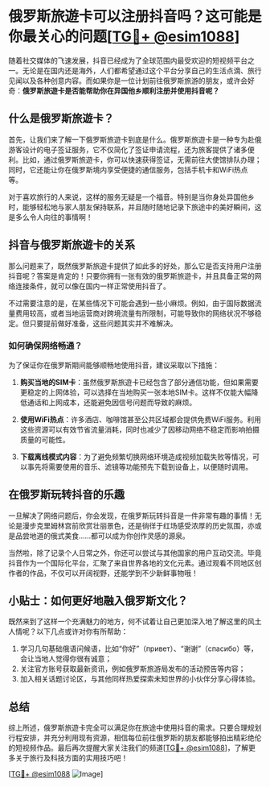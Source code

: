 # 俄罗斯旅遊卡可以注册抖音吗？这可能是你最关心的问题[[TG💪+ @esim1088](https://t.me/s/esim1088)]

随着社交媒体的飞速发展，抖音已经成为了全球范围内最受欢迎的短视频平台之一。无论是在国内还是海外，人们都希望通过这个平台分享自己的生活点滴、旅行见闻以及各种创意内容。而如果你是一位计划前往俄罗斯旅游的朋友，或许会好奇：**俄罗斯旅遊卡是否能帮助你在异国他乡顺利注册并使用抖音呢？**

## 什么是俄罗斯旅遊卡？

首先，让我们来了解一下俄罗斯旅遊卡到底是什么。俄罗斯旅遊卡是一种专为赴俄游客设计的电子签证服务，它不仅简化了签证申请流程，还为旅客提供了诸多便利。比如，通过俄罗斯旅遊卡，你可以快速获得签证，无需前往大使馆排队办理；同时，它还能让你在俄罗斯境内享受便捷的通信服务，包括手机卡和WiFi热点等。

对于喜欢旅行的人来说，这样的服务无疑是一个福音。特别是当你身处异国他乡时，能够轻松地与家人朋友保持联系，并且随时随地记录下旅途中的美好瞬间，这是多么令人向往的事情啊！

## 抖音与俄罗斯旅遊卡的关系

那么问题来了，既然俄罗斯旅遊卡提供了如此多的好处，那么它是否支持用户注册抖音呢？答案是肯定的！只要你拥有一张有效的俄罗斯旅遊卡，并且具备正常的网络连接条件，就可以像在国内一样正常使用抖音了。

不过需要注意的是，在某些情况下可能会遇到一些小麻烦。例如，由于国际数据流量费用较高，或者当地运营商对跨境流量有所限制，可能导致你的网络状况不够稳定。但只要提前做好准备，这些问题其实并不难解决。

### 如何确保网络畅通？

为了保证你在俄罗斯期间能够顺畅地使用抖音，建议采取以下措施：

1. **购买当地的SIM卡**：虽然俄罗斯旅遊卡已经包含了部分通信功能，但如果需要更稳定的上网体验，可以选择在当地购买一张本地SIM卡。这样不仅能大幅降低通话和上网成本，还能避免因信号问题而导致的麻烦。
   
2. **使用WiFi热点**：许多酒店、咖啡馆甚至公共区域都会提供免费WiFi服务。利用这些资源可以有效节省流量消耗，同时也减少了因移动网络不稳定而影响拍摄质量的可能性。

3. **下载离线模式内容**：为了避免频繁切换网络环境造成视频加载失败等情况，可以事先将需要使用的音乐、滤镜等功能预先下载到设备上，以便随时调用。

## 在俄罗斯玩转抖音的乐趣

一旦解决了网络问题后，你会发现，在俄罗斯玩转抖音是一件非常有趣的事情！无论是漫步克里姆林宫前欣赏壮丽景色，还是徜徉于红场感受浓厚的历史氛围，亦或是品尝地道的俄式美食……都可以成为你创作灵感的源泉。

当然啦，除了记录个人日常之外，你还可以尝试与其他国家的用户互动交流。毕竟抖音作为一个国际化平台，汇聚了来自世界各地的文化元素。通过观看不同地区创作者的作品，不仅可以开阔视野，还能学到不少新鲜事物哦！

## 小贴士：如何更好地融入俄罗斯文化？

既然来到了这样一个充满魅力的地方，何不试着让自己更加深入地了解这里的风土人情呢？以下几点或许对你有所帮助：

1. 学习几句基础俄语问候语，比如“你好”（привет）、“谢谢”（спасибо）等，会让当地人觉得你很有诚意；
2. 关注官方账号获取最新资讯，例如俄罗斯旅游局发布的活动预告等内容；
3. 加入相关话题讨论区，与其他同样热爱探索未知世界的小伙伴分享心得体验。

## 总结

综上所述，俄罗斯旅遊卡完全可以满足你在旅途中使用抖音的需求。只要合理规划行程安排，并充分利用现有资源，相信每位前往俄罗斯的朋友都能够拍出精彩绝伦的短视频作品。最后再次提醒大家关注我们的频道[[TG💪+ @esim1088](https://t.me/s/esim1088)]，了解更多关于旅行及科技方面的实用技巧吧！

[[TG💪+ @esim1088](https://t.me/s/esim1088) ![Image](https://i.postimg.cc/4NQfJmqS/Snipaste-2025-05-13-00-14-12.png)]